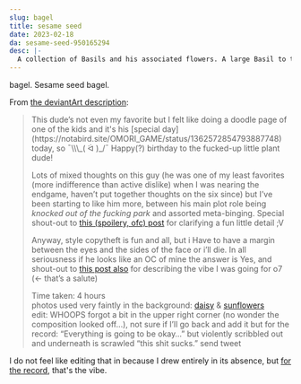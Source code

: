 ```yaml
---
slug: bagel
title: sesame seed
date: 2023-02-18
da: sesame-seed-950165294
desc: |-
  A collection of Basils and his associated flowers. A large Basil to the left is shaded blue, surrounded by a scribbly Something; the rest of the canvas features brighter drawings: a sunflower, daisy, Basil being nervous, "basil lol" (the plant); [battle sprite](https://omori.fandom.com/wiki/BASIL#BATTLE_SPRITES) redraws (ecstatic/manic, furious, and afraid), with a silhouetted Stranger near the latter; and finally, in the lower right corner, Basil gives a big ol' thumbs-up with the caption "We did it!"
---
```

bagel. Sesame seed bagel.

From [the deviantArt description](https://www.deviantart.com/a-flyleaf/art/sesame-seed-950165294):
<blockquote class="da" markdown="1">
This dude’s not even my favorite but I felt like doing a doodle page of one of the kids and it's his [special day](https://notabird.site/OMORI_GAME/status/1362572854793887748) today, so <span style="display:inline-block;">¯\\\_( ᐛ )_/¯</span> Happy(?) birthday to the fucked-up little plant dude!

Lots of mixed thoughts on this guy (he was one of my least favorites (more indifference than active dislike) when I was nearing the endgame, haven’t put together thoughts on the six since) but I’ve been starting to like him more, between his main plot role being *knocked out of the fucking park* and assorted meta-binging. Special shout-out to [this (spoilery, ofc) post](https://www.deviantart.com/users/outgoing?https://lastvalyrian.tumblr.com/post/679553318216925184/basils-flower-is-the-daisy-not-the-sunflower) for clarifying a fun little detail ;V

Anyway, style copytheft is fun and all, but i Have to have a margin between the eyes and the sides of the face or i’ll die. In all seriousness if he looks like an OC of mine the answer is Yes, and shout-out to [this post also](https://lastvalyrian.tumblr.com/post/684631582526537728) for describing the vibe I was going for o7 (← that’s a salute)

Time taken: 4 hours  
photos used very faintly in the background: [daisy](https://unsplash.com/photos/TIM2WIFyGa4) & [sunflowers](https://unsplash.com/photos/QldMpmrmWuc)  
edit: <em style="text-transform:uppercase;font-style:normal;">Whoops</em> forgot a bit in the upper right corner (no wonder the composition looked off…), not sure if I’ll go back and add it but for the record: “Everything is going to be okay…” but violently scribbled out and underneath is scrawled “<span class="omo">this shit sucks.</span>” send tweet
</blockquote>

I do not feel like editing that in because I drew entirely in its absence, but [for the record](roundup-2023-02), that's the vibe.